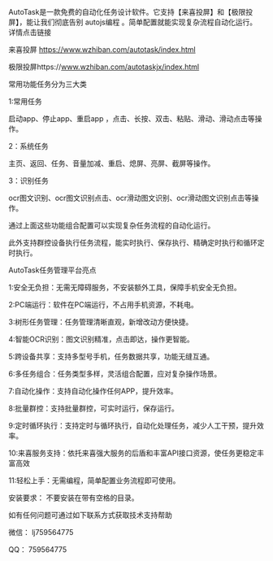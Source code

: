 AutoTask是一款免费的自动化任务设计软件。它支持【来喜投屏】和【极限投屏】，能让我们彻底告别 autojs编程 。简单配置就能实现复杂流程自动化运行。
详情点击链接

来喜投屏 https://www.wzhiban.com/autotask/index.html


极限投屏https://www.wzhiban.com/autotaskjx/index.html


常用功能任务分为三大类


1:常用任务

启动app、停止app、重启app ，点击、长按、双击、粘贴、滑动、滑动点击等操作。



2：系统任务

主页、返回、任务、音量加减、重启、熄屏、亮屏、截屏等操作。



3：识别任务

ocr图文识别、ocr图文识别点击、ocr滑动图文识别、ocr滑动图文识别点击等操作。



通过上面这些功能组合配置可以实现复杂任务流程的自动化运行。

此外支持群控设备执行任务流程，能实时执行、保存执行、精确定时执行和循环定时执行。



AutoTask任务管理平台亮点


1:安全无负担：无需无障碍服务，不安装额外工具，保障手机安全无负担。



2:PC端运行：软件在PC端运行，不占用手机资源，不耗电。



3:树形任务管理：任务管理清晰直观，新增改动方便快捷。



4:智能OCR识别：图文识别精准，点击即达，操作更智能。



5:跨设备共享：支持多型号手机，任务数据共享，功能无缝互通。



6:多任务组合：任务类型多样，灵活组合配置，应对复杂操作场景。



7:自动化操作：支持自动化操作任何APP，提升效率。



8:批量群控：支持批量群控，可实时运行，保存运行。



9:定时循环执行：支持定时与循环执行，自动化处理任务，减少人工干预，提升效率。



10:来喜服务支持：依托来喜强大服务的后盾和丰富API接口资源，使任务更稳定丰富高效



11:轻松上手：无需编程，简单配置业务流程即可使用。




安装要求：
不要安装在带有空格的目录。

如有任何问题可通过如下联系方式获取技术支持帮助

微信： lj759564775

QQ： 759564775
